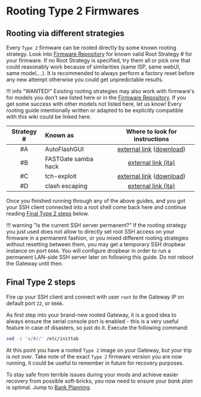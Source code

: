 # Rooting Type 2 Firmwares

## Rooting via different strategies

Every `Type 2` firmware can be rooted directly by some known rooting strategy. Look into [Firmware Repository](../../Repository/) for known valid Root Strategy # for your firmware. If no Root Strategy is specified, try them all or pick one that could reasonably work because of similarities (same ISP, same webUI, same model,...). It is recommended to always perform a factory reset before any new attempt otherwise you could get unpredictable results.

!!! info "WANTED!"
    Existing rooting strategies may also work with firmware's for models you don't see listed here or in the [Firmware Repository](../../Repository/). If you get some success with other models not listed here, let us know! Every rooting guide intentionally written or adapted to be explicitly compatible with this wiki could be linked here.

 | Strategy # | Known as            | Where to look for instructions |
 |:----------:|:--------------------|:------------------------------:|
 | #A         | AutoFlashGUI        | [external link](https://github.com/mswhirl/autoflashgui) ([download](https://github.com/mswhirl/autoflashgui/archive/master.zip)) |
 | #B         | FASTGate samba hack | [external link (ita)](https://www.ilpuntotecnico.com/forum/index.php?topic=80598) |
 | #C         | tch-exploit         | [external link](https://github.com/BoLaMN/tch-exploit) ([download](https://github.com/BoLaMN/tch-exploit/releases)) |
 | #D         | clash escaping      | [external link (ita)](https://www.ilpuntotecnico.com/forum/index.php/topic,77981.msg246548.html#msg246548) |

Once you finished running through any of the above guides, and you got your SSH client connected into a root shell come back here and continue reading [Final Type 2 steps](#final-type-2-steps) below.

!!! warning "Is the current SSH server permanent?"
    If the rooting strategy you just used does not allow to directly set root SSH access on your firmware in a permanent fashion, or you mixed different rooting strategies without resetting between them, you may get a temporary SSH dropbear instance on port `6666`. You will configure dropbear in order to run a permanent LAN-side SSH server later on following this guide. Do not reboot the Gateway until then.

## Final Type 2 steps

Fire up your SSH client and connect with user `root` to the Gateway IP on default port `22`, or `6666`.

As first step into your brand-new rooted Gateway, it is a good idea to always ensure the serial console port is enabled - this is a very useful feature in case of disasters, so just do it. Execute the following command:

```bash
sed -i 's/#//' /etc/inittab
```

At this point you have a rooted `Type 2` image on your Gateway, but your trip is not over. Take note of the exact `Type 2` firmware version you are now running, it could be useful to remember in future for recovery purposes.

To stay safe from terrible issues during your mods and achieve easier recovery from possible soft-bricks, you now need to ensure your *bank plan* is optimal. Jump to [Bank Planning](../PostRoot/#bank-planning).

